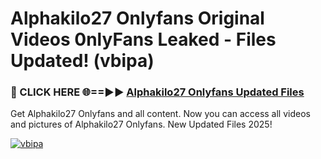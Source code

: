 # Alphakilo27 Onlyfans Original Videos 0nlyFans Leaked - Files Updated! (vbipa)

<h3>🔴 CLICK HERE 🌐==►► <a href="https://tinyurl.com/2m67pmp6" rel="nofollow">Alphakilo27 Onlyfans Updated Files</a></h3>

Get Alphakilo27 Onlyfans and all content. Now you can access all videos and pictures of Alphakilo27 Onlyfans. New Updated Files 2025!

[![vbipa](https://i.imgur.com/H4QAA4z.gif)](https://tinyurl.com/2m67pmp6)